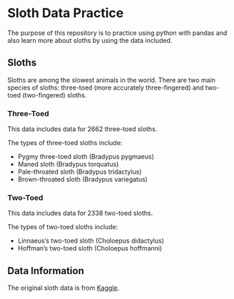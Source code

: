 # **Sloth Data Practice**

The purpose of this repository is to practice using python with pandas and also learn more about sloths by using the data included. 

## **Sloths**

Sloths are among the slowest animals in the world. There are two main species of sloths: three-toed (more accurately three-fingered) and two-toed (two-fingered) sloths. 

### **Three-Toed**

This data includes data for 2662 three-toed sloths.

The types of three-toed sloths include: 
* Pygmy three-toed sloth (Bradypus pygmaeus)
* Maned sloth (Bradypus torquatus)
* Pale-throated sloth (Bradypus tridactylus)
* Brown-throated sloth (Bradypus variegatus)
### **Two-Toed**

This data includes data for 2338 two-toed sloths. 

The types of two-toed sloths include: 
* Linnaeus’s two-toed sloth (Choloepus didactylus)
* Hoffman’s two-toed sloth (Choloepus hoffmanni)



## **Data Information**
The original sloth data is from 
[Kaggle](https://www.kaggle.com/datasets/bertiemackie/sloth-species).
